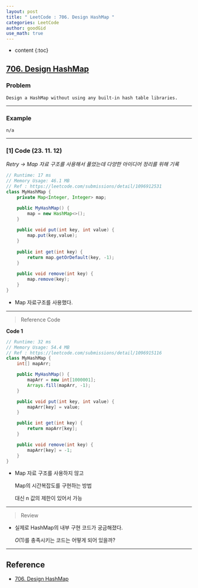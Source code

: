 ```yaml
---
layout: post
title: " LeetCode : 706. Design HashMap "
categories: LeetCode
author: goodGid
use_math: true
---
```

* content
{:toc}

## [706. Design HashMap](https://leetcode.com/problems/design-hashmap)

### Problem

```
Design a HashMap without using any built-in hash table libraries.
```


---

### Example

```
n/a
```

---

### [1] Code (23. 11. 12)

*Retry -> Map 자료 구조를 사용해서 풀었는데 다양한 아이디어 정리를 위해 기록*

``` java
// Runtime: 17 ms
// Memory Usage: 46.1 MB
// Ref : https://leetcode.com/submissions/detail/1096912531
class MyHashMap {
    private Map<Integer, Integer> map;

    public MyHashMap() {
        map = new HashMap<>();
    }
    
    public void put(int key, int value) {
        map.put(key,value);
    }
    
    public int get(int key) {
        return map.getOrDefault(key, -1);
    }
    
    public void remove(int key) {
        map.remove(key);
    }
}
```

* Map 자료구조를 사용했다.

---

> Reference Code

**Code 1**

``` java
// Runtime: 32 ms
// Memory Usage: 54.4 MB
// Ref : https://leetcode.com/submissions/detail/1096915116
class MyHashMap {
    int[] mapArr;

    public MyHashMap() {
        mapArr = new int[1000001];
        Arrays.fill(mapArr, -1);
    }

    public void put(int key, int value) {
        mapArr[key] = value;
    }

    public int get(int key) {
        return mapArr[key];
    }

    public void remove(int key) {
        mapArr[key] = -1;
    }
}
```

* Map 자료 구조를 사용하지 않고

  Map의 시간복잡도를 구현하는 방법

  대신 n 값의 제한이 있어서 가능

---

> Review

* 실제로 HashMap의 내부 구현 코드가 궁금해졌다.

  $O(1)$를 충족시키는 코드는 어떻게 되어 있을까?

---

## Reference

* [706. Design HashMap](https://leetcode.com/problems/design-hashmap)
